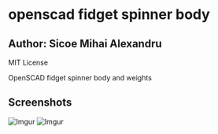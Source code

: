 # openscad fidget spinner body
## Author: Sicoe Mihai Alexandru

MIT License

OpenSCAD fidget spinner body and weights

## Screenshots
![Imgur](https://i.imgur.com/tvj61kr.jpg)
![Imgur](https://i.imgur.com/0BSeF2X.jpg)

